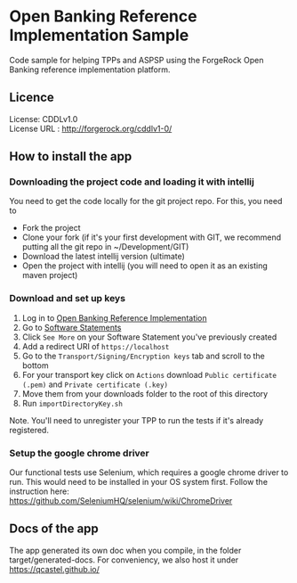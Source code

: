 <!--
 * The contents of this file are subject to the terms of the Common Development and
 * Distribution License (the License). You may not use this file except in compliance with the
 * License.
 *
 * You can obtain a copy of the License at legal/CDDLv1.0.txt. See the License for the
 * specific language governing permission and limitations under the License.
 *
 * When distributing Covered Software, include this CDDL Header Notice in each file and include
 * the License file at legal/CDDLv1.0.txt. If applicable, add the following below the CDDL
 * Header, with the fields enclosed by brackets [] replaced by your own identifying
 * information: "Portions copyright [year] [name of copyright owner]".
 *
 * Copyright 2018 ForgeRock AS.
-->
# Open Banking Reference Implementation Sample

Code sample for helping TPPs and ASPSP using the ForgeRock Open Banking reference implementation platform.

## Licence
License:	CDDLv1.0 \
License URL	: http://forgerock.org/cddlv1-0/


## How to install the app


### Downloading the project code and loading it with intellij

You need to get the code locally for the git project repo. For this, you need to

- Fork the project
- Clone your fork (if it's your first development with GIT, we recommend putting all the git repo in ~/Development/GIT)
- Download the latest intellij version (ultimate)
- Open the project with intellij (you will need to open it as an existing maven project)

### Download and set up keys
1. Log in to [Open Banking Reference Implementation]()
1. Go to [Software Statements](https://directory.ob.forgerock.financial/software-statement)
1. Click `See More` on your Software Statement you've previously created
1. Add a redirect URI of `https://localhost`
1. Go to the `Transport/Signing/Encryption keys` tab and scroll to the bottom
1. For your transport key click on `Actions` download `Public certificate (.pem)` and `Private certificate (.key)`
1. Move them from your downloads folder to the root of this directory
1. Run `importDirectoryKey.sh`

Note. You'll need to unregister your TPP to run the tests if it's already registered.

### Setup the google chrome driver

Our functional tests use Selenium, which requires a google chrome driver to run.
This would need to be installed in your OS system first.
Follow the instruction here:
https://github.com/SeleniumHQ/selenium/wiki/ChromeDriver

## Docs of the app

The app generated its own doc when you compile, in the folder target/generated-docs.
For conveniency, we also host it under https://qcastel.github.io/


